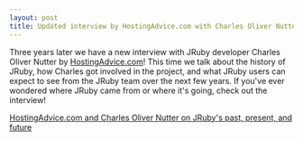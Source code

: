 ```yaml
---
layout: post
title: Updated interview by HostingAdvice.com with Charles Oliver Nutter
---
```

Three years later we have a new interview with JRuby developer Charles Oliver Nutter
by [HostingAdvice.com](https://www.hostingadvice.com/)! This time we talk about the
history of JRuby, how Charles got involved in the project, and what JRuby users can
expect to see from the JRuby team over the next few years. If you've ever wondered
where JRuby came from or where it's going, check out the interview!

[HostingAdvice.com and Charles Oliver Nutter on JRuby's past, present, and future](https://www.hostingadvice.com/blog/jruby-implements-the-ruby-language-atop-the-jvm/)
